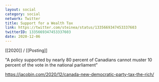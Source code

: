 ```yaml
---
layout: social
category: social
network: Twitter
title: Support for a Wealth Tax
link: https://twitter.com/steinea/status/1335669347453337603
twitterID: 1335669347453337603
date: 2020-12-06
---
```


[[2020]] / [[Posting]]

"A policy supported by nearly 80 percent of Canadians cannot muster 10 percent of the vote in the national parliament"

<https://jacobin.com/2020/12/canada-new-democratic-party-tax-the-rich/>
